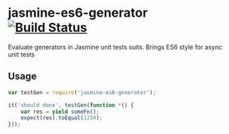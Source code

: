 # jasmine-es6-generator [![Build Status](https://travis-ci.org/hyzhak/jasmine-es6-generator.svg?branch=master)](https://travis-ci.org/hyzhak/jasmine-es6-generator)
Evaluate generators in Jasmine unit tests suits. Brings ES6 style for async unit tests


## Usage

```javascript
var testGen = require('jasmine-es6-generator');

it('should done', testGen(function *() {
    var res = yield someFn();
    expect(res).toEqual(1234);
}));
	
```
